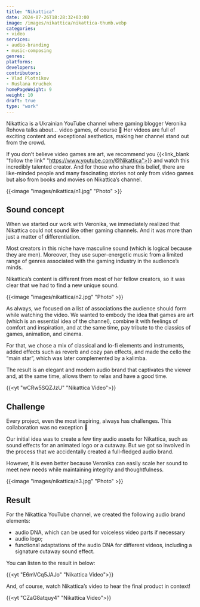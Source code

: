 ```yaml
---
title: "Nikattica"
date: 2024-07-26T18:28:32+03:00
image: /images/nikattica/nikattica-thumb.webp
categories:
- video
services:
- audio-branding
- music-composing
genres:
platforms:
developers:
contributors:
- Vlad Plotnikov
- Ruslana Kruchek
homePageWeight: 9
weight: 10
draft: true
type: "work"
---
```


Nikattica is a Ukrainian YouTube channel where gaming blogger Veronika Rohova talks about… video games, of course 🙂 Her videos are full of exciting content and exceptional aesthetics, making her channel stand out from the crowd. 

If you don’t believe video games are art, we recommend you {{<link_blank "follow the link" "https://www.youtube.com/@Nikattica">}} and watch this incredibly talented creator. And for those who share this belief, there are like-minded people and many fascinating stories not only from video games but also from books and movies on Nikattica’s channel.

{{<image "images/nikattica/n1.jpg" "Photo" >}}

## Sound concept

When we started our work with Veronika, we immediately realized that Nikattica could not sound like other gaming channels. And it was more than just a matter of differentiation.

Most creators in this niche have masculine sound (which is logical because they are men). Moreover, they use super-energetic music from a limited range of genres associated with the gaming industry in the audience’s minds.

Nikattica’s content is different from most of her fellow creators, so it was clear that we had to find a new unique sound.

{{<image "images/nikattica/n2.jpg" "Photo" >}}

As always, we focused on a list of associations the audience should form while watching the video. We wanted to embody the idea that games are art (which is an essential idea of the channel), combine it with feelings of comfort and inspiration, and at the same time, pay tribute to the classics of games, animation, and cinema.

For that, we chose a mix of classical and lo-fi elements and instruments, added effects such as reverb and cozy pan effects, and made the cello the “main star”, which was later complemented by a kalimba.

The result is an elegant and modern audio brand that captivates the viewer and, at the same time, allows them to relax and have a good time.

{{<yt "wCRw5SQZJzU" "Nikattica Video">}}

## Challenge

Every project, even the most inspiring, always has challenges. This collaboration was no exception 🙂 

Our initial idea was to create a few tiny audio assets for Nikattica, such as sound effects for an animated logo or a cutaway. But we got so involved in the process that we accidentally created a full-fledged audio brand.

However, it is even better because Veronika can easily scale her sound to meet new needs while maintaining integrity and thoughtfulness.

{{<image "images/nikattica/n3.jpg" "Photo" >}}

## Result

For the Nikattica YouTube channel, we created the following audio brand elements:

- audio DNA, which can be used for voiceless video parts if necessary
- audio logo;
- functional adaptations of the audio DNA for different videos, including a signature cutaway sound effect.

You can listen to the result in below:

{{<yt "E6mVCq5JAJo" "Nikattica Video">}}

And, of course, watch Nikattica’s video to hear the final product in context!

{{<yt "CZaG8atquy4" "Nikattica Video">}}